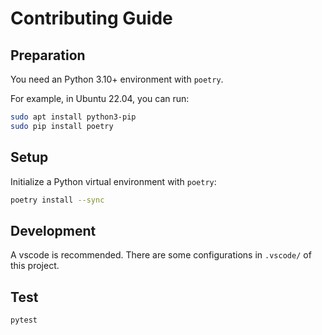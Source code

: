 # Contributing Guide

## Preparation

You need an Python 3.10+ environment with `poetry`.

For example, in Ubuntu 22.04, you can run:

```sh
sudo apt install python3-pip
sudo pip install poetry
```

## Setup

Initialize a Python virtual environment with `poetry`:

```sh
poetry install --sync
```

## Development

A vscode is recommended.
There are some configurations in `.vscode/` of this project.

## Test

```sh
pytest
```
